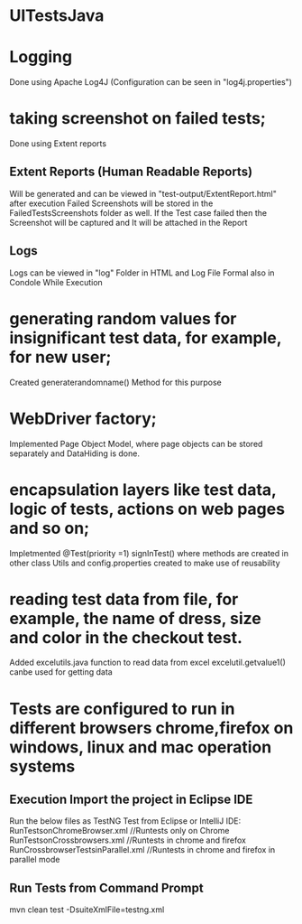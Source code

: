 # UITestsJava

# Logging
Done using Apache Log4J (Configuration can be seen in "log4j.properties")

# taking screenshot on failed tests;
Done using Extent reports

## Extent Reports (Human Readable Reports)
Will be generated and can be viewed in "test-output/ExtentReport.html" after execution
Failed Screenshots will be stored in the FailedTestsScreenshots folder as well.
If the Test case failed then the Screenshot will be captured and It will be attached in the Report

## Logs
Logs can be viewed in "log" Folder in HTML and Log File Formal also in Condole While Execution

# generating random values for insignificant test data, for example, for new user;
Created generaterandomname() Method for this purpose

# WebDriver factory;
Implemented Page Object Model, where page objects can be stored separately and DataHiding is done.

# encapsulation layers like test data, logic of tests, actions on web pages and so on;
Impletmented 	@Test(priority =1) signInTest() where methods are created in other class
Utils and config.properties created to make use of reusability

# reading test data from file, for example, the name of dress, size and color in the checkout test.
Added excelutils.java function to read data from excel
excelutil.getvalue1() canbe used for getting data

# Tests are configured to run in different browsers chrome,firefox on windows, linux and mac operation systems
## Execution Import the project in Eclipse IDE 
Run the below files as TestNG Test from Eclipse or IntelliJ IDE:
RunTestsonChromeBrowser.xml //Runtests only on Chrome
RunTestsonCrossbrowsers.xml //Runtests in chrome and firefox 
RunCrossbrowserTestsinParallel.xml //Runtests in chrome and firefox in parallel mode

## Run Tests from Command Prompt
mvn clean test -DsuiteXmlFile=testng.xml
